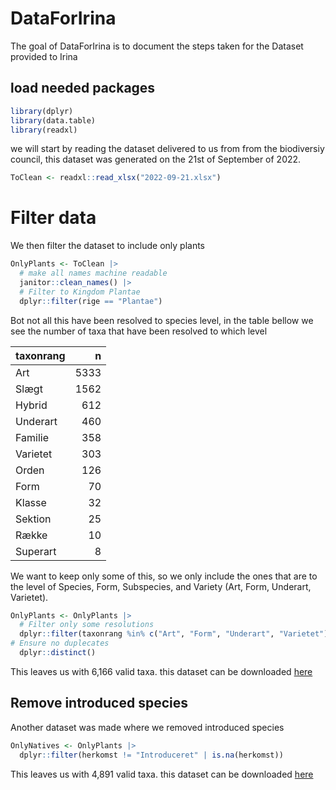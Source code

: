 
<!-- README.md is generated from README.Rmd. Please edit that file -->

# DataForIrina

<!-- badges: start -->
<!-- badges: end -->

The goal of DataForIrina is to document the steps taken for the Dataset
provided to Irina

## load needed packages

``` r
library(dplyr)
library(data.table)
library(readxl)
```

we will start by reading the dataset delivered to us from from the
biodiversiy council, this dataset was generated on the 21st of September
of 2022.

``` r
ToClean <- readxl::read_xlsx("2022-09-21.xlsx") 
```

# Filter data

We then filter the dataset to include only plants

``` r
OnlyPlants <- ToClean |> 
  # make all names machine readable
  janitor::clean_names() |>
  # Filter to Kingdom Plantae
  dplyr::filter(rige == "Plantae")
```

Bot not all this have been resolved to species level, in the table
bellow we see the number of taxa that have been resolved to which level

| taxonrang |    n |
|:----------|-----:|
| Art       | 5333 |
| Slægt     | 1562 |
| Hybrid    |  612 |
| Underart  |  460 |
| Familie   |  358 |
| Varietet  |  303 |
| Orden     |  126 |
| Form      |   70 |
| Klasse    |   32 |
| Sektion   |   25 |
| Række     |   10 |
| Superart  |    8 |

We want to keep only some of this, so we only include the ones that are
to the level of Species, Form, Subspecies, and Variety (Art, Form,
Underart, Varietet).

``` r
OnlyPlants <- OnlyPlants |> 
  # Filter only some resolutions
  dplyr::filter(taxonrang %in% c("Art", "Form", "Underart", "Varietet")) |> 
# Ensure no duplecates
  dplyr::distinct()
```

This leaves us with 6,166 valid taxa. this dataset can be downloaded
[here](https://github.com/Sustainscapes/DataForIrina/raw/master/OnlyPlants.xlsx)

## Remove introduced species

Another dataset was made where we removed introduced species

``` r
OnlyNatives <- OnlyPlants |> 
  dplyr::filter(herkomst != "Introduceret" | is.na(herkomst)) 
```

This leaves us with 4,891 valid taxa. this dataset can be downloaded
[here](https://github.com/Sustainscapes/DataForIrina/raw/master/OnlyNatives.xlsx)
